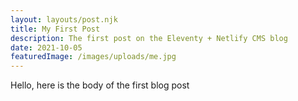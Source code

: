 ```yaml
---
layout: layouts/post.njk
title: My First Post
description: The first post on the Eleventy + Netlify CMS blog
date: 2021-10-05
featuredImage: /images/uploads/me.jpg
---
```


Hello, here is the body of the first blog post